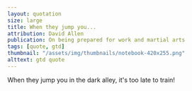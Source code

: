 ```yaml
---
layout: quotation
size: large
title: When they jump you...
attribution: David Allen
publication: On being prepared for work and martial arts
tags: [quote, gtd]
thumbnail: "/assets/img/thumbnails/notebook-420x255.png"
alttext: gtd quote
---
```


When they jump you in the dark alley, it's too late to train!
